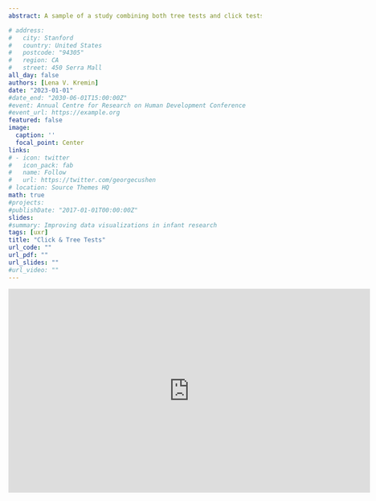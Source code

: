 ```yaml
---
abstract: A sample of a study combining both tree tests and click tests. 

# address:
#   city: Stanford
#   country: United States
#   postcode: "94305"
#   region: CA
#   street: 450 Serra Mall
all_day: false
authors: [Lena V. Kremin]
date: "2023-01-01"
#date_end: "2030-06-01T15:00:00Z"
#event: Annual Centre for Research on Human Development Conference
#event_url: https://example.org
featured: false
image:
  caption: ''
  focal_point: Center
links:
# - icon: twitter
#   icon_pack: fab
#   name: Follow
#   url: https://twitter.com/georgecushen
# location: Source Themes HQ
math: true
#projects:
#publishDate: "2017-01-01T00:00:00Z"
slides: 
#summary: Improving data visualizations in infant research
tags: [uxr]
title: "Click & Tree Tests"
url_code: ""
url_pdf: ""
url_slides: ""
#url_video: ""
---
```



<iframe src="https://onedrive.live.com/embed?cid=77FAE923E34BC1FE&resid=77FAE923E34BC1FE%2111091&authkey=ADNvHWyrkslDZ9M&em=2" width="720" height="405" frameborder="0" scrolling="no"></iframe>
